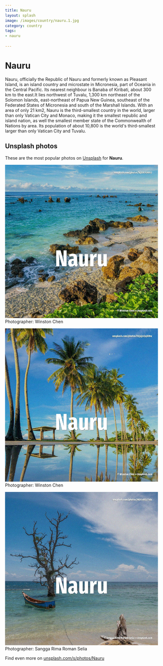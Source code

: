 ```yaml
---
title: Nauru
layout: splash
image: /images/country/nauru.1.jpg
category: country
tags:
- nauru

---
```

# Nauru

Nauru, officially the Republic of Nauru and formerly known as Pleasant Island, is an island country  and microstate in Micronesia, part of Oceania in the Central Pacific. Its nearest neighbour is Banaba of Kiribati, about 300 km  to the east.It lies northwest of Tuvalu,  1,300 km  northeast of the Solomon Islands, east-northeast of Papua New Guinea, southeast of the  Federated States of Micronesia and south of the Marshall Islands. With an area of only 21 km2, Nauru is the third-smallest country in the world, larger than only  Vatican City and Monaco, making it the smallest republic and island nation, as well the smallest  member state of the Commonwealth of Nations by area. Its population of about 10,800 is the world's third-smallest  larger than only Vatican City and  Tuvalu.  

 
## Unsplash photos
These are the most popular photos on [Unsplash](https://unsplash.com) for **Nauru**.
 
![Nauru](/images/country/nauru.1.jpg)
Photographer:  Winston Chen
 
![Nauru](/images/country/nauru.2.jpg)
Photographer:  Winston Chen
 
![Nauru](/images/country/nauru.3.jpg)
Photographer:  Sangga Rima Roman Selia
 
Find even more on [unsplash.com/s/photos/Nauru](https://unsplash.com/s/photos/Nauru)
 
